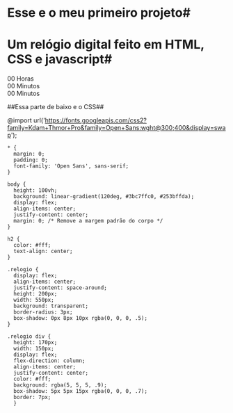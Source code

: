 # Esse e o meu primeiro projeto#
# Um relógio digital feito em HTML, CSS e javascript#
<!doctype html>
<html lang="pt-br"> 
 <head> 
  <meta charset="UTF-8"> 
  <meta name="viewport" content="width=device-width, initial-scale=1.0"> 
  <title>Relogio Digital 2 </title> 
 </head> 
 <body> 
  <div class="relogio"> 
   <div> <span id="horas">00</span> <span class="tempo">Horas</span> 
   </div> 
   <div> <span id="minutos">00</span> <span class="tempo">Minutos</span> 
   </div> 
   <div> <span id="segundos">00</span> <span class="tempo">Minutos</span> 
   </div> 
  </div> 
  <script>
  function atualizarRelogio() {
    var agora = new Date();
    var horas = agora.getHours().toString().padStart(2, '0');
    var minutos = agora.getMinutes().toString().padStart(2, '0');
    var segundos = agora.getSeconds().toString().padStart(2, '0');

    document.getElementById('horas').innerText = horas;
    document.getElementById('minutos').innerText = minutos;
    document.getElementById('segundos').innerText = segundos;
  }

  setInterval(atualizarRelogio, 1000); // Atualiza a cada segundo
</script> 
 </body>
</html>



##Essa parte de baixo e o CSS##

@import url('https://fonts.googleapis.com/css2?family=Kdam+Thmor+Pro&family=Open+Sans:wght@300;400&display=swap');

    * {
      margin: 0;
      padding: 0;
      font-family: 'Open Sans', sans-serif;
    }

    body {
      height: 100vh;
      background: linear-gradient(120deg, #3bc7ffc0, #253bffda);
      display: flex;
      align-items: center;
      justify-content: center;
      margin: 0; /* Remove a margem padrão do corpo */
    }

    h2 {
      color: #fff;
      text-align: center;
    }

    .relogio {
      display: flex;
      align-items: center;
      justify-content: space-around;
      height: 200px;
      width: 550px;
      background: transparent;
      border-radius: 3px;
      box-shadow: 0px 8px 10px rgba(0, 0, 0, .5);
    }

    .relogio div {
      height: 170px;
      width: 150px;
      display: flex;
      flex-direction: column;
      align-items: center;
      justify-content: center;
      color: #fff;
      background: rgba(5, 5, 5, .9);
      box-shadow: 5px 5px 15px rgba(0, 0, 0, .7);
      border: 7px;
      }
